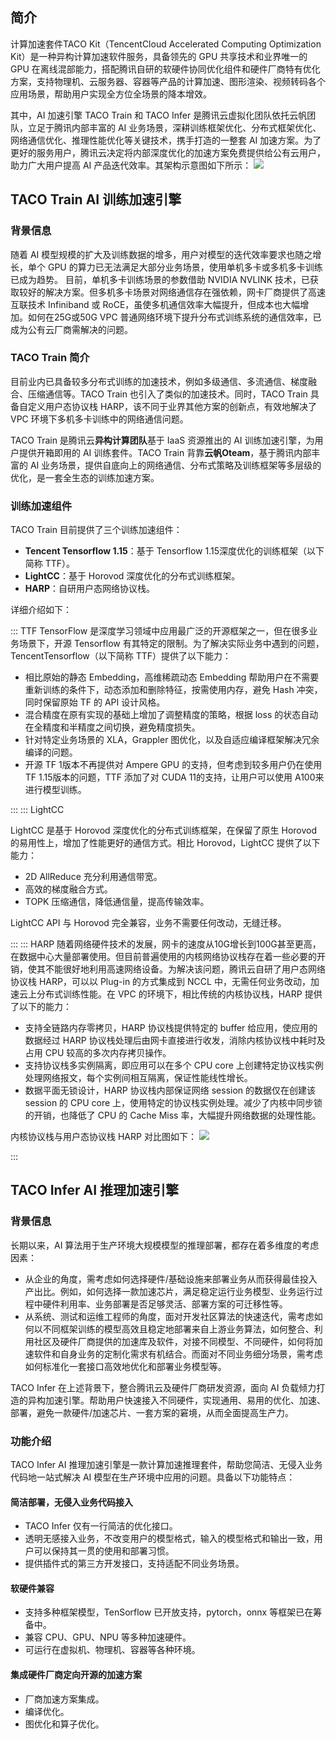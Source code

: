 ## 简介
计算加速套件TACO Kit（TencentCloud Accelerated Computing Optimization Kit）是一种异构计算加速软件服务，具备领先的 GPU 共享技术和业界唯一的 GPU 在离线混部能力，搭配腾讯自研的软硬件协同优化组件和硬件厂商特有优化方案，支持物理机、云服务器、容器等产品的计算加速、图形渲染、视频转码各个应用场景，帮助用户实现全方位全场景的降本增效。


其中，AI 加速引擎 TACO Train 和 TACO Infer 是腾讯云虚拟化团队依托云帆团队，立足于腾讯内部丰富的 AI 业务场景，深耕训练框架优化、分布式框架优化、网络通信优化、推理性能优化等关键技术，携手打造的一整套 AI 加速方案。为了更好的服务用户，腾讯云决定将内部深度优化的加速方案免费提供给公有云用户，助力广大用户提高 AI 产品迭代效率。其架构示意图如下所示：
![](https://qcloudimg.tencent-cloud.cn/raw/7b0e30f4cd9d4046d8b5f9676a50979d.png)


## TACO Train AI 训练加速引擎

### 背景信息
随着 AI 模型规模的扩大及训练数据的增多，用户对模型的迭代效率要求也随之增长，单个 GPU 的算力已无法满足大部分业务场景，使用单机多卡或多机多卡训练已成为趋势。
目前，单机多卡训练场景的参数借助 NVIDIA NVLINK 技术，已获取较好的解决方案。但多机多卡场景对网络通信存在强依赖，网卡厂商提供了高速互联技术 Infiniband 或 RoCE，虽使多机通信效率大幅提升，但成本也大幅增加。如何在25G或50G VPC 普通网络环境下提升分布式训练系统的通信效率，已成为公有云厂商需解决的问题。

### TACO Train 简介
目前业内已具备较多分布式训练的加速技术，例如多级通信、多流通信、梯度融合、压缩通信等。TACO Train 也引入了类似的加速技术。同时，TACO Train 具备自定义用户态协议栈 HARP，该不同于业界其他方案的创新点，有效地解决了 VPC 环境下多机多卡训练中的网络通信问题。

TACO Train 是腾讯云**异构计算团队**基于 IaaS 资源推出的 AI 训练加速引擎，为用户提供开箱即用的 AI 训练套件。TACO Train 背靠**云帆Oteam**，基于腾讯内部丰富的 AI 业务场景，提供自底向上的网络通信、分布式策略及训练框架等多层级的优化，是一套全生态的训练加速方案。

### 训练加速组件
TACO Train 目前提供了三个训练加速组件：
- **Tencent Tensorflow 1.15**：基于 Tensorflow 1.15深度优化的训练框架（以下简称 TTF）。
- **LightCC**：基于 Horovod 深度优化的分布式训练框架。
- **HARP**：自研用户态网络协议栈。                         

详细介绍如下：

<dx-accordion>
::: TTF
TensorFlow 是深度学习领域中应用最广泛的开源框架之一，但在很多业务场景下，开源 Tensorflow 有其特定的限制。为了解决实际业务中遇到的问题，TencentTensorflow（以下简称 TTF）提供了以下能力：

- 相比原始的静态 Embedding，高维稀疏动态 Embedding 帮助用户在不需要重新训练的条件下，动态添加和删除特征，按需使用内存，避免 Hash 冲突，同时保留原始 TF 的 API 设计风格。
- 混合精度在原有实现的基础上增加了调整精度的策略，根据 loss 的状态自动在全精度和半精度之间切换，避免精度损失。
- 针对特定业务场景的 XLA，Grappler 图优化，以及自适应编译框架解决冗余编译的问题。
- 开源 TF 1版本不再提供对 Ampere GPU 的支持，但考虑到较多用户仍在使用 TF 1.15版本的问题，TTF 添加了对 CUDA 11的支持，让用户可以使用 A100来进行模型训练。

:::
::: LightCC

LightCC 是基于 Horovod 深度优化的分布式训练框架，在保留了原生 Horovod 的易用性上，增加了性能更好的通信方式。相比 Horovod，LightCC 提供了以下能力：
- 2D AllReduce 充分利用通信带宽。
- 高效的梯度融合方式。
- TOPK 压缩通信，降低通信量，提高传输效率。


LightCC API 与 Horovod 完全兼容，业务不需要任何改动，无缝迁移。


:::
::: HARP
随着网络硬件技术的发展，网卡的速度从10G增长到100G甚至更高，在数据中心大量部署使用。但目前普遍使用的内核网络协议栈存在着一些必要的开销，使其不能很好地利用高速网络设备。为解决该问题，腾讯云自研了用户态网络协议栈 HARP，可以以 Plug-in 的方式集成到 NCCL 中，无需任何业务改动，加速云上分布式训练性能。在 VPC 的环境下，相比传统的内核协议栈，HARP 提供了以下的能力：

- 支持全链路内存零拷贝，HARP 协议栈提供特定的 buffer 给应用，使应用的数据经过 HARP 协议栈处理后由网卡直接进行收发，消除内核协议栈中耗时及占用 CPU 较高的多次内存拷贝操作。
- 支持协议栈多实例隔离，即应用可以在多个 CPU core 上创建特定协议栈实例处理网络报文，每个实例间相互隔离，保证性能线性增长。
- 数据平面无锁设计，HARP 协议栈内部保证网络 session 的数据仅在创建该 session 的 CPU core 上，使用特定的协议栈实例处理。减少了内核中同步锁的开销，也降低了 CPU 的 Cache Miss 率，大幅提升网络数据的处理性能。



内核协议栈与用户态协议栈 HARP 对比图如下：
![](https://qcloudimg.tencent-cloud.cn/raw/e94f6692167290785fbbbf900c725918.png)  

:::
</dx-accordion>



## TACO Infer AI 推理加速引擎

### 背景信息

长期以来，AI 算法用于生产环境大规模模型的推理部署，都存在着多维度的考虑因素：
- 从企业的角度，需考虑如何选择硬件/基础设施来部署业务从而获得最佳投入产出比。例如，如何选择一款加速芯片，满足稳定运行业务模型、业务运行过程中硬件利用率、业务部署是否足够灵活、部署方案的可迁移性等。
- 从系统、测试和运维工程师的角度，面对开发社区算法的快速迭代，需考虑如何以不同框架训练的模型高效且稳定地部署来自上游业务算法，如何整合、利用社区及硬件厂商提供的加速库及软件，对接不同模型、不同硬件，如何将加速软件和自身业务的定制化需求有机结合。而面对不同业务细分场景，需考虑如何标准化一套接口高效地优化和部署业务模型等。


TACO Infer 在上述背景下，整合腾讯云及硬件厂商研发资源，面向 AI 负载倾力打造的异构加速引擎。帮助用户快速接入不同硬件，实现通用、易用的优化、加速、部署，避免一款硬件/加速芯片、一套方案的窘境，从而全面提高生产力。


### 功能介绍

TACO Infer AI 推理加速引擎是一款计算加速推理套件，帮助您简洁、无侵入业务代码地一站式解决 AI 模型在生产环境中应用的问题。具备以下功能特点：

#### 简洁部署，无侵入业务代码接入
- TACO Infer 仅有一行简洁的优化接口。
- 透明无感接入业务，不改变用户的模型格式，输入的模型格式和输出一致，用户可以保持其一贯的使用和部署习惯。
- 提供插件式的第三方开发接口，支持适配不同业务场景。


#### 软硬件兼容
- 支持多种框架模型，TenSorflow 已开放支持，pytorch，onnx 等框架已在筹备中。
- 兼容 CPU、GPU、NPU 等多种加速硬件。
- 可运行在虚拟机、物理机、容器等各种环境。


#### 集成硬件厂商定向开源的加速方案
-	厂商加速方案集成。
- 编译优化。
- 图优化和算子优化。

